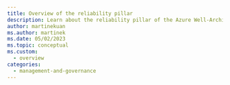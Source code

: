 ```yaml
---
title: Overview of the reliability pillar
description: Learn about the reliability pillar of the Azure Well-Architected Framework with this high-level summary.
author: martinekuan
ms.author: martinek
ms.date: 05/02/2023
ms.topic: conceptual
ms.custom:
  - overview
categories:
  - management-and-governance
---
```

